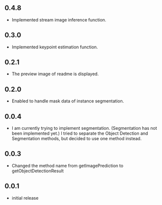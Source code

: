 ## 0.4.8

- Implemented stream image inference function.

## 0.3.0

- Implemented keypoint estimation function.

## 0.2.1

- The preview image of readme is displayed.

## 0.2.0

- Enabled to handle mask data of instance segmentation.

## 0.0.4

- I am currently trying to implement segmentation. (Segmentation has not been implemented yet.) I tried to separate the Object Detection and Segmentation methods, but decided to use one method instead.

## 0.0.3

- Changed the method name from getImagePrediction to getObjectDetectionResult

## 0.0.1

- initial release

